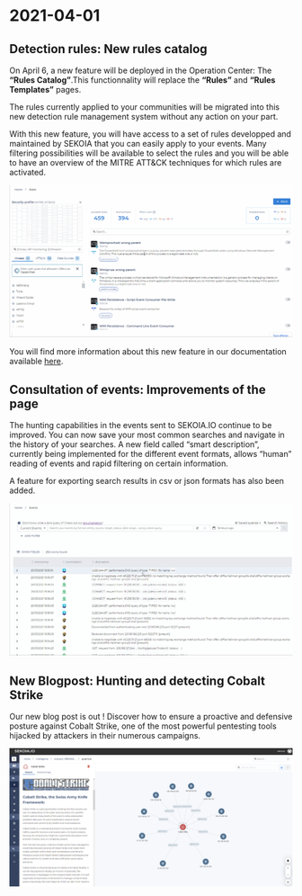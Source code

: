 # 2021-04-01

## Detection rules: New rules catalog

On April 6, a new feature will be deployed in the Operation Center: The **“Rules Catalog”**.This functionnality will replace the **“Rules”** and **“Rules Templates”** pages.

The rules currently applied to your communities will be migrated into this new detection rule management system without any action on your part.

With this new feature, you will have access to a set of rules developped and maintained by SEKOIA that you can easily apply to your events. Many filtering possibilities will be available to select the rules and you will be able to have an overview of the MITRE ATT&CK techniques for which rules are activated. 

![Rules catalog](../assets/release-20210401/nl_rule_catalog.gif)

You will find more information about this new feature in our documentation available [here](../operation_center/rules_catalog.md).

## Consultation of events: Improvements of the page

The hunting capabilities in the events sent to SEKOIA.IO continue to be improved. You can now save your most common searches and navigate in the history of your searches. A new field called “smart description”, currently being implemented for the different event formats, allows “human” reading of events and rapid filtering on certain information.

A feature for exporting search results in csv or json formats has also been added.

![Events hunting](../assets/release-20210401/nl_event_page.gif)

## New Blogpost: Hunting and detecting Cobalt Strike

Our new blog post is out ! Discover how to ensure a proactive and defensive posture against Cobalt Strike, one of the most powerful pentesting tools hijacked by attackers in their numerous campaigns.

![Blogpost Cobalt Strike](../assets/release-20210401/nl_BP_Cobalt_Strike.png)
